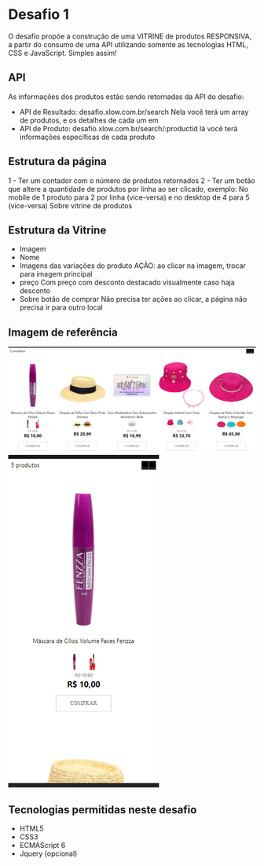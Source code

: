# Desafio 1

O desafio propõe a construção de uma VITRINE de produtos RESPONSIVA, a partir do consumo de uma API utilizando somente as tecnologias HTML, CSS e JavaScript. Simples assim!

## API

As informações dos produtos estão sendo retornadas da API do desafio:
- API de Resultado: desafio.xlow.com.br/search
Nela você terá um array de produtos, e os detalhes de cada um em
- API de Produto: desafio.xlow.com.br/search/:productid
lá você terá informações especificas de cada produto

## Estrutura da página

1 - Ter um contador com o número de produtos retornados
2 - Ter um botão que altere a quantidade de produtos por linha ao ser clicado, exemplo:
No mobile de 1 produto para 2 por linha (vice-versa) e no desktop de 4 para 5 (vice-versa)
Sobre vitrine de produtos

## Estrutura da Vitrine

- Imagem
- Nome
- Imagens das variações do produto
AÇÃO: ao clicar na imagem, trocar para imagem principal
- preço
Com preço com desconto destacado visualmente caso haja desconto
- Sobre botão de comprar
Não precisa ter ações ao clicar, a página não precisa ir para outro local

## Imagem de referência
![alt text](image.png)
![alt text](image-1.png)

## Tecnologias permitidas neste desafio
- HTML5
- CSS3
- ECMAScript 6
- Jquery (opcional)